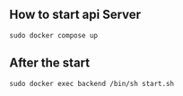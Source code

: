 ## How to start api Server

```
sudo docker compose up
```

## After the start

```
sudo docker exec backend /bin/sh start.sh
```
